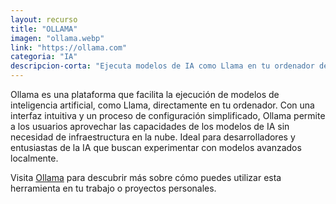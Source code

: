 ```yaml
---
layout: recurso
title: "OLLAMA"
imagen: "ollama.webp"
link: "https://ollama.com"
categoria: "IA"
descripcion-corta: "Ejecuta modelos de IA como Llama en tu ordenador de forma sencilla."
---
```


Ollama es una plataforma que facilita la ejecución de modelos de inteligencia artificial, como Llama, directamente en tu ordenador. Con una interfaz intuitiva y un proceso de configuración simplificado, Ollama permite a los usuarios aprovechar las capacidades de los modelos de IA sin necesidad de infraestructura en la nube. Ideal para desarrolladores y entusiastas de la IA que buscan experimentar con modelos avanzados localmente.

Visita [Ollama](https://ollama.com) para descubrir más sobre cómo puedes utilizar esta herramienta en tu trabajo o proyectos personales.
